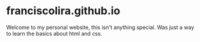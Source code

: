 # franciscolira.github.io

Welcome to my personal website, this isn't anything special. Was just a way to learn the basics about html and css.